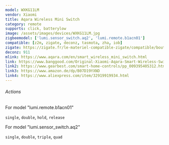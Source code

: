 ```yaml
---
model: WXKG11LM
vendor: Xiaomi
title: Aqara Wireless Mini Switch
category: remote
supports: click, batterylow
image: /assets/images/devices/WXKG11LM.jpg
zigbeemodel: ['lumi.sensor_switch.aq2', 'lumi.remote.b1acn01']
compatible: [z2m, zigate, deconz, tasmota, zha, iob]
zigate: https://zigate.fr/le-materiel-compatible-zigate/compatible/boutonaqara
deconz: 911
mlink: https://www.aqara.com/en/smart_wireless_mini_switch.html
link: https://www.banggood.com/Original-Xiaomi-Aqara-Smart-Wireless-Switch-Smart-Home-Kit-Remote-Control-Touch-Switch-p-1224921.html
link2: https://www.gearbest.com/smart-home-controls/pp_009395405312.html
link3: https://www.amazon.de/dp/B07D19YXND
link4: https://www.aliexpress.com/item/32919919934.html
---
```

###### Actions
For model "lumi.remote.b1acn01" 

`single`, `double`, `hold`, `release`

For model "lumi.sensor_switch.aq2"

`single`, `double`, `triple`, `quad`